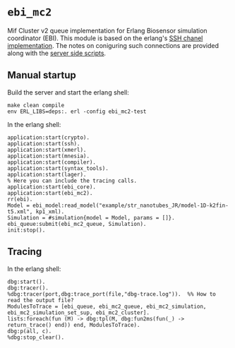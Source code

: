 # `ebi_mc2`

Mif Cluster v2 queue implementation for Erlang Biosensor simulation coordinator (EBI).
This module is based on the erlang's [SSH chanel implementation][1]. The notes on
coniguring such connections are provided along with the [server side scripts][2].


## Manual startup

Build the server and start the erlang shell:

    make clean compile
    env ERL_LIBS=deps:. erl -config ebi_mc2-test

In the erlang shell:

    application:start(crypto).
    application:start(ssh).
    application:start(xmerl).
    application:start(mnesia).
    application:start(compiler).
    application:start(syntax_tools).
    application:start(lager).
    % Here you can include the tracing calls.
    application:start(ebi_core).
    application:start(ebi_mc2).
    rr(ebi).
    Model = ebi_model:read_model("example/str_nanotubes_JR/model-1D-k2fin-t5.xml", kp1_xml).
    Simulation = #simulation{model = Model, params = []}.
    ebi_queue:submit(ebi_mc2_queue, Simulation).
    init:stop().


## Tracing

In the erlang shell:

    dbg:start().
    dbg:tracer().
    %dbg:tracer(port,dbg:trace_port(file,"dbg-trace.log")).  %% How to read the output file?
    ModulesToTrace = [ebi_queue, ebi_mc2_queue, ebi_mc2_simulation, ebi_mc2_simulation_set_sup, ebi_mc2_cluster].
    lists:foreach(fun (M) -> dbg:tpl(M, dbg:fun2ms(fun(_) -> return_trace() end)) end, ModulesToTrace).
    dbg:p(all, c).
    %dbg:stop_clear().



[1]: http://binaries.erlang-solutions.com/R15A/lib/ssh-2.0.8./src/ssh_shell.erl (Erlang SSH Shell)
[2]: priv/cluster/README.md (EBI MC2 Cluster-side implementation description)
